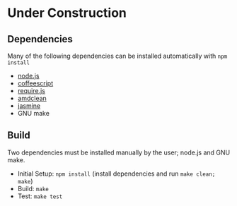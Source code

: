 # Under Construction

## Dependencies

Many of the following dependencies can be installed automatically with `npm install`

* [node.js](https://nodejs.org/)
* [coffeescript](http://coffeescript.org/)
* [require.js](http://requirejs.org/)
* [amdclean](https://github.com/gfranko/amdclean)
* [jasmine](http://jasmine.github.io/)
* GNU make

## Build

Two dependencies must be installed manually by the user; node.js and GNU make.

* Initial Setup: `npm install` (install dependencies and run `make clean; make`)
* Build: `make`
* Test: `make test`

